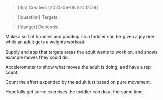 
>[!tip] Created: [2024-06-08 Sat 12:29]

>[!question] Targets: 

>[!danger] Depends: 

Make a suit of handles and padding so a toddler can be given a joy ride while an adult gets a weights workout.

Supply and app that targets areas the adult wants to work on, and shows example moves they could do.

Accelerometer to show what moves the adult is doing, and have a rep count.

Count the effort expended by the adult just based on pure movement.

Hopefully get some exercises the toddler can do at the same time.